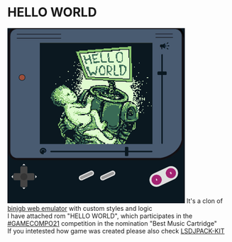 # HELLO WORLD
<img src="./hello-world.jpg" alt="Hello World" width="400"/>
It's a clon of <a href="https://github.com/binji/binjgb">binjgb web emulator</a> with custom styles and logic <br />
I have attached rom "HELLO WORLD", which participates in the <a href="https://itch.io/jam/gbcompo21">#GAMECOMPO21</a> competition in the nomination "Best Music Cartridge"<br />
If you intetested how game was created please also check <a href="https://github.com/rondnelson99/lsdpack-kit">LSDJPACK-KIT</a>
